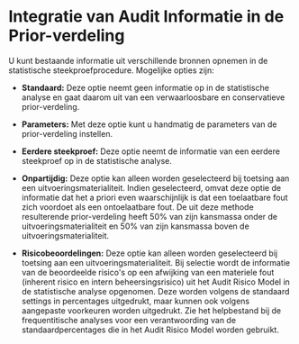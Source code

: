 Integratie van Audit Informatie in de Prior-verdeling
===

U kunt bestaande informatie uit verschillende bronnen opnemen in de statistische steekproefprocedure. Mogelijke opties zijn:

- **Standaard:** Deze optie neemt geen informatie op in de statistische analyse en gaat daarom uit van een verwaarloosbare en conservatieve prior-verdeling.

- **Parameters:** Met deze optie kunt u handmatig de parameters van de prior-verdeling instellen.

- **Eerdere steekproef:** Deze optie neemt de informatie van een eerdere steekproef op in de statistische analyse. 

- **Onpartijdig:** Deze optie kan alleen worden geselecteerd bij toetsing aan een uitvoeringsmaterialiteit. Indien geselecteerd, omvat deze optie de informatie dat het a priori even waarschijnlijk is dat een toelaatbare fout zich voordoet als een ontoelaatbare fout. De uit deze methode resulterende prior-verdeling heeft 50% van zijn kansmassa onder de uitvoeringsmaterialiteit en 50% van zijn kansmassa boven de uitvoeringsmaterialiteit.

- **Risicobeoordelingen:** Deze optie kan alleen worden geselecteerd bij toetsing aan een uitvoeringsmaterialiteit. Bij selectie wordt de informatie van de beoordeelde risico's op een afwijking van een materiele fout (inherent risico en intern beheersingsrisico) uit het Audit Risico Model in de statistische analyse opgenomen. Deze worden volgens de standaard settings in percentages uitgedrukt, maar kunnen ook volgens aangepaste voorkeuren worden uitgedrukt. Zie het helpbestand bij de frequentitische analyses voor een verantwoording van de standaardpercentages die in het Audit Risico Model worden gebruikt.